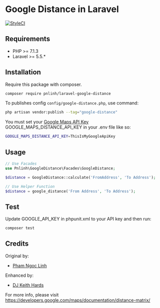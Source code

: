 # Google Distance in Laravel
[![StyleCI](https://github.styleci.io/repos/155349271/shield?branch=master)](https://github.styleci.io/repos/155349271)

## Requirements

- PHP >= 7.1.3
- Laravel >= 5.5.*

## Installation

Require this package with composer.

```bash
composer require pnlinh/laravel-google-distance
```

To publishes config `config/google-distance.php`, use command:

```bash
php artisan vendor:publish --tag="google-distance"
```

You must set your [Google Maps API Key](https://developers.google.com/maps/documentation/distance-matrix/get-api-key) GOOGLE_MAPS_DISTANCE_API_KEY in your .env file like so:

```bash
GOOGLE_MAPS_DISTANCE_API_KEY=ThisIsMyGoogleApiKey
```

## Usage

```php
// Use Facades
use Pnlinh\GoogleDistance\Facades\GoogleDistance;

$distance = GoogleDistance::calculate('FromAddress', 'To Address');

// Use Helper Function
$distance = google_distance('From Address', 'To Address');
```

## Test

Update GOOGLE_API_KEY in phpunit.xml to your API key and then run:

```bash
composer test
```

## Credits

Original by:
- [Pham Ngoc Linh](https://github.com/pnlinh)

Enhanced by:
- [DJ Keith Hards](https://keithhards.co.uk)

For more info, please visit https://developers.google.com/maps/documentation/distance-matrix/
